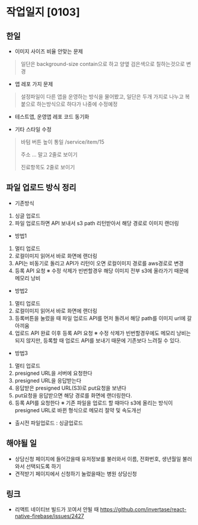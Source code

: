 # 작업일지 [0103]

## 한일
- 이미지 사이즈 비율 안맞는 문제
> 일단은 background-size contain으로 하고 양옆 검은색으로 칠하는것으로 변경

- 앱 레포 가지 문제
> 설정파일이 다른 앱을 운영하는 방식을 물어봤고, 일단은 두개 가지로 나누고 복붙으로 하는방식으로 하다가 나중에 수정예정

- 테스트앱, 운영앱 레포 코드 동기화

- 기타 스타일 수정
> 바텀 버튼 높이 통일 /service/item/15
> 
> 주소 ... 말고 2줄로 보이기
> 
> 진료항목도 2줄로 보이기

## 파일 업로드 방식 정리
- 기존방식
1. 싱글 업로드
2. 파일 업로드하면 API 보내서 s3 path 리턴받아서 해당 경로로 이미지 랜더링

- 방법1
1. 멀티 업로드
2. 로컬이미지 읽어서 바로 화면에 랜더링
3. API는 비동기로 돌리고 API가 리턴이 오면 로컬이미지 경로를 aws경로로 변경
4. 등록 API 요청
   ※ 수정 삭제가 빈번할경우 해당 이미지 전부 s3에 올라가기 때문에 메모리 낭비

- 방법2
1. 멀티 업로드
2. 로컬이미지 읽어서 바로 화면에 랜더링
3. 등록버튼을 눌렀을 때 파일 업로드 API를 먼저 돌려서 해당 path를 이미지 url에 갈아끼움
4. 업로드 API 완료 이후 등록 API 요청
   ※ 수정 삭제가 빈번할경우에도 메모리 낭비는 되지 않지만, 등록할 때 업로드 API를 보내기 때문에 기존보다 느려질 수 있다.

- 방법3
1. 멀티 업로드
2. presigned URL을 서버에 요청한다
2. presigned URL을 응답받는다
3. 응답받은 presigned URL(S3)로 put요청을 보낸다
4. put요청을 응답받으면 해당 경로를 화면에 랜더링한다.
5. 등록 API를 요청한다
   ※ 기존 파일을 업로드 할 때마다 s3에 올리는 방식이 presigned URL로 바뀐 형식으로 메모리 절약 및 속도개선

- 출시전 파일업로드
: 싱글업로드

## 해야될 일
- 상담신청 페이지에 들어갔을때 유저정보를 불러와서 이름, 전화번호, 생년월일 불러와서 선택되도록 하기
- 견적받기 페이지에서 신청하기 눌렀을때는 병원 상담신청

## 링크
- 리액트 네이티브 빌드가 꼬여서 안될 때
https://github.com/invertase/react-native-firebase/issues/2427
